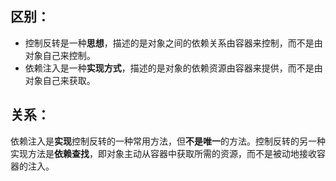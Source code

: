 ## 区别：
- 控制反转是一种**思想**，描述的是对象之间的依赖关系由容器来控制，而不是由对象自己来控制。
- 依赖注入是一种**实现方式**，描述的是对象的依赖资源由容器来提供，而不是由对象自己来获取。
## 关系：
依赖注入是**实现**控制反转的一种常用方法，但**不是唯一**的方法。控制反转的另一种实现方法是**依赖查找**，即对象主动从容器中获取所需的资源，而不是被动地接收容器的注入。
